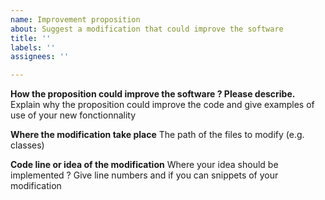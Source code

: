 ```yaml
---
name: Improvement proposition
about: Suggest a modification that could improve the software
title: ''
labels: ''
assignees: ''

---
```


**How the proposition could improve the software ? Please describe.**
Explain why the proposition could improve the code and give examples of use of your new fonctionnality

**Where the modification take place**
The path of the files to modify (e.g. classes)

**Code line or idea of the modification**
Where your idea should be implemented ? Give line numbers and if you can snippets of your modification
